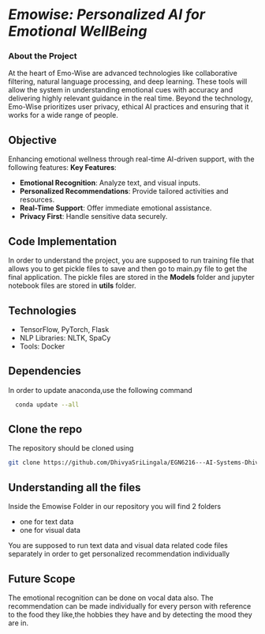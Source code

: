 # *Emowise: Personalized AI for Emotional WellBeing*

### About the Project
At the heart of Emo-Wise are advanced technologies like collaborative filtering, natural language processing, and deep learning. These tools will allow the system in understanding emotional cues with accuracy and delivering highly relevant guidance in the real time. Beyond the technology, Emo-Wise prioritizes user privacy, ethical AI practices and ensuring that it works for a wide range of people. 



## Objective
Enhancing emotional wellness through real-time AI-driven support, with the following features:
**Key Features**:
- **Emotional Recognition**: Analyze text,  and visual inputs.
- **Personalized Recommendations**: Provide tailored activities and resources.
- **Real-Time Support**: Offer immediate emotional assistance.
- **Privacy First**: Handle sensitive data securely.


## Code Implementation 

In order to understand the project, you are supposed to run training file that allows you to get pickle files to save and then go to main.py file to get the final application.
The pickle files are stored in the **Models** folder and jupyter notebook files are stored in **utils** folder.


## Technologies
- TensorFlow, PyTorch, Flask
- NLP Libraries: NLTK, SpaCy
- Tools: Docker


## Dependencies

In order to update anaconda,use the following command
```sh
  conda update --all
```

## Clone the repo
The repository should be cloned using 
```sh
git clone https://github.com/DhivyaSriLingala/EGN6216---AI-Systems-Dhivya-Sri-Lingala.git
```
## Understanding all the files
Inside the Emowise Folder in our repository you will find 2 folders 
- one for text data
- one for visual data

You are supposed to run text data and visual data related code files separately in order to get personalized recommendation individually


## Future Scope
The emotional recognition can be done on vocal data also.
The recommendation can be made individually for every person with reference to the food they like,the hobbies they have and by detecting the mood they are in.
